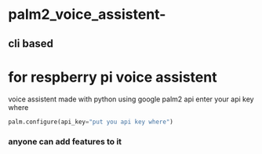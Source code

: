 # palm2_voice_assistent-
## cli based 
# for respberry pi voice assistent
voice assistent made with python using google palm2 api
enter your api key where 
```python
palm.configure(api_key="put you api key where")
```

### anyone can add features to it  
